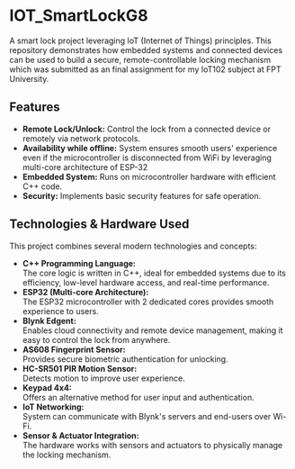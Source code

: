 # IOT_SmartLockG8

A smart lock project leveraging IoT (Internet of Things) principles. This repository demonstrates how embedded systems and connected devices can be used to build a secure, remote-controllable locking mechanism which was submitted as an final assignment for my IoT102 subject at FPT University.

## Features

- **Remote Lock/Unlock:** Control the lock from a connected device or remotely via network protocols.
- **Availability while offline:** System ensures smooth users' experience even if the microcontroller is disconnected from WiFi by leveraging multi-core architecture of ESP-32
- **Embedded System:** Runs on microcontroller hardware with efficient C++ code.
- **Security:** Implements basic security features for safe operation.

## Technologies & Hardware Used

This project combines several modern technologies and concepts:

- **C++ Programming Language:**  
  The core logic is written in C++, ideal for embedded systems due to its efficiency, low-level hardware access, and real-time performance.
- **ESP32 (Multi-core Architecture):**  
  The ESP32 microcontroller with 2 dedicated cores provides smooth experience to users.
- **Blynk Edgent:**  
  Enables cloud connectivity and remote device management, making it easy to control the lock from anywhere.
- **AS608 Fingerprint Sensor:**  
  Provides secure biometric authentication for unlocking.
- **HC-SR501 PIR Motion Sensor:**  
  Detects motion to improve user experience.
- **Keypad 4x4:**  
  Offers an alternative method for user input and authentication.
- **IoT Networking:**  
  System can communicate with Blynk's servers and end-users over Wi-Fi.
- **Sensor & Actuator Integration:**  
  The hardware works with sensors and actuators to physically manage the locking mechanism.
